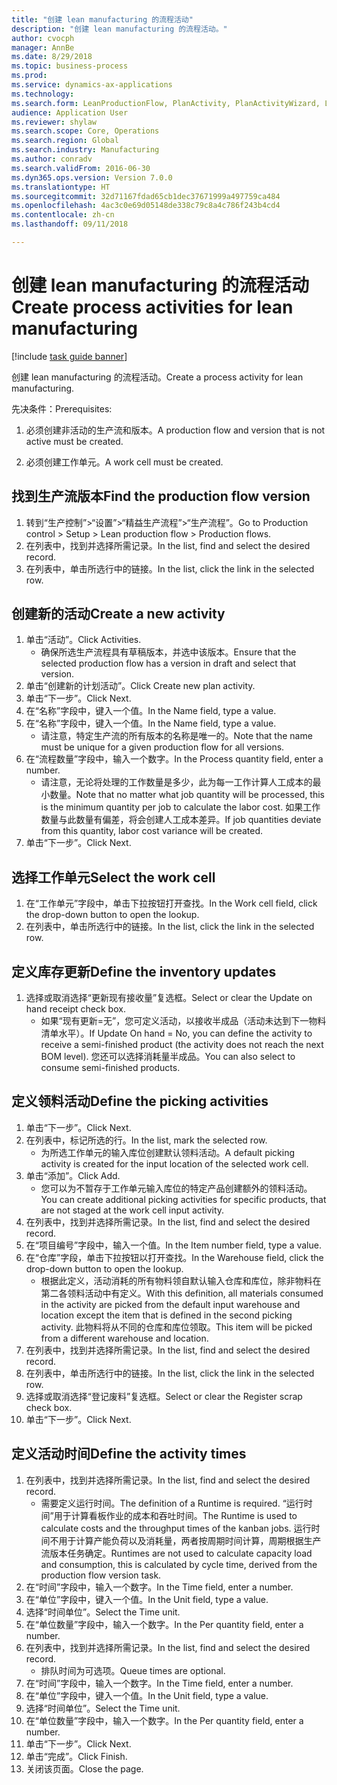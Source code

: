 ```yaml
--- 
title: "创建 lean manufacturing 的流程活动"
description: "创建 lean manufacturing 的流程活动。"
author: cvocph
manager: AnnBe
ms.date: 8/29/2018
ms.topic: business-process
ms.prod: 
ms.service: dynamics-ax-applications
ms.technology: 
ms.search.form: LeanProductionFlow, PlanActivity, PlanActivityWizard, LeanWorkCellLookup, InventLocationIdLookup
audience: Application User
ms.reviewer: shylaw
ms.search.scope: Core, Operations
ms.search.region: Global
ms.search.industry: Manufacturing
ms.author: conradv
ms.search.validFrom: 2016-06-30
ms.dyn365.ops.version: Version 7.0.0
ms.translationtype: HT
ms.sourcegitcommit: 32d71167fdad65cb1dec37671999a497759ca484
ms.openlocfilehash: 4ac3c0e69d05148de338c79c8a4c786f243b4cd4
ms.contentlocale: zh-cn
ms.lasthandoff: 09/11/2018

---
```

# <a name="create-process-activities-for-lean-manufacturing"></a><span data-ttu-id="d5345-103">创建 lean manufacturing 的流程活动</span><span class="sxs-lookup"><span data-stu-id="d5345-103">Create process activities for lean manufacturing</span></span>

[!include [task guide banner](../../includes/task-guide-banner.md)]

<span data-ttu-id="d5345-104">创建 lean manufacturing 的流程活动。</span><span class="sxs-lookup"><span data-stu-id="d5345-104">Create a process activity for lean manufacturing.</span></span> 

<span data-ttu-id="d5345-105">先决条件：</span><span class="sxs-lookup"><span data-stu-id="d5345-105">Prerequisites:</span></span> 

1. <span data-ttu-id="d5345-106">必须创建非活动的生产流和版本。</span><span class="sxs-lookup"><span data-stu-id="d5345-106">A production flow and version that is not active must be created.</span></span>

2. <span data-ttu-id="d5345-107">必须创建工作单元。</span><span class="sxs-lookup"><span data-stu-id="d5345-107">A work cell must be created.</span></span>


## <a name="find-the-production-flow-version"></a><span data-ttu-id="d5345-108">找到生产流版本</span><span class="sxs-lookup"><span data-stu-id="d5345-108">Find the production flow version</span></span>
1. <span data-ttu-id="d5345-109">转到“生产控制”>“设置”>“精益生产流程”>“生产流程”。</span><span class="sxs-lookup"><span data-stu-id="d5345-109">Go to Production control > Setup > Lean production flow > Production flows.</span></span>
2. <span data-ttu-id="d5345-110">在列表中，找到并选择所需记录。</span><span class="sxs-lookup"><span data-stu-id="d5345-110">In the list, find and select the desired record.</span></span>
3. <span data-ttu-id="d5345-111">在列表中，单击所选行中的链接。</span><span class="sxs-lookup"><span data-stu-id="d5345-111">In the list, click the link in the selected row.</span></span>

## <a name="create-a-new-activity"></a><span data-ttu-id="d5345-112">创建新的活动</span><span class="sxs-lookup"><span data-stu-id="d5345-112">Create a new activity</span></span>
1. <span data-ttu-id="d5345-113">单击“活动”。</span><span class="sxs-lookup"><span data-stu-id="d5345-113">Click Activities.</span></span>
    * <span data-ttu-id="d5345-114">确保所选生产流程具有草稿版本，并选中该版本。</span><span class="sxs-lookup"><span data-stu-id="d5345-114">Ensure that the selected production flow has a version in draft and select that version.</span></span>  
2. <span data-ttu-id="d5345-115">单击“创建新的计划活动”。</span><span class="sxs-lookup"><span data-stu-id="d5345-115">Click Create new plan activity.</span></span>
3. <span data-ttu-id="d5345-116">单击“下一步”。</span><span class="sxs-lookup"><span data-stu-id="d5345-116">Click Next.</span></span>
4. <span data-ttu-id="d5345-117">在“名称”字段中，键入一个值。</span><span class="sxs-lookup"><span data-stu-id="d5345-117">In the Name field, type a value.</span></span>
5. <span data-ttu-id="d5345-118">在“名称”字段中，键入一个值。</span><span class="sxs-lookup"><span data-stu-id="d5345-118">In the Name field, type a value.</span></span>
    * <span data-ttu-id="d5345-119">请注意，特定生产流的所有版本的名称是唯一的。</span><span class="sxs-lookup"><span data-stu-id="d5345-119">Note that the name must be unique for a given production flow for all versions.</span></span>  
6. <span data-ttu-id="d5345-120">在“流程数量”字段中，输入一个数字。</span><span class="sxs-lookup"><span data-stu-id="d5345-120">In the Process quantity field, enter a number.</span></span>
    * <span data-ttu-id="d5345-121">请注意，无论将处理的工作数量是多少，此为每一工作计算人工成本的最小数量。</span><span class="sxs-lookup"><span data-stu-id="d5345-121">Note that no matter what job quantity will be processed, this is the minimum quantity per job to calculate the labor cost.</span></span> <span data-ttu-id="d5345-122">如果工作数量与此数量有偏差，将会创建人工成本差异。</span><span class="sxs-lookup"><span data-stu-id="d5345-122">If job quantities deviate from this quantity, labor cost variance will be created.</span></span>  
7. <span data-ttu-id="d5345-123">单击“下一步”。</span><span class="sxs-lookup"><span data-stu-id="d5345-123">Click Next.</span></span>

## <a name="select-the-work-cell"></a><span data-ttu-id="d5345-124">选择工作单元</span><span class="sxs-lookup"><span data-stu-id="d5345-124">Select the work cell</span></span>
1. <span data-ttu-id="d5345-125">在“工作单元”字段中，单击下拉按钮打开查找。</span><span class="sxs-lookup"><span data-stu-id="d5345-125">In the Work cell field, click the drop-down button to open the lookup.</span></span>
2. <span data-ttu-id="d5345-126">在列表中，单击所选行中的链接。</span><span class="sxs-lookup"><span data-stu-id="d5345-126">In the list, click the link in the selected row.</span></span>

## <a name="define-the-inventory-updates"></a><span data-ttu-id="d5345-127">定义库存更新</span><span class="sxs-lookup"><span data-stu-id="d5345-127">Define the inventory updates</span></span>
1. <span data-ttu-id="d5345-128">选择或取消选择“更新现有接收量”复选框。</span><span class="sxs-lookup"><span data-stu-id="d5345-128">Select or clear the Update on hand receipt check box.</span></span>
    * <span data-ttu-id="d5345-129">如果“现有更新=无”，您可定义活动，以接收半成品（活动未达到下一物料清单水平）。</span><span class="sxs-lookup"><span data-stu-id="d5345-129">If Update On hand = No, you can define the activity to receive a semi-finished product (the activity does not reach the next BOM level).</span></span>    <span data-ttu-id="d5345-130">您还可以选择消耗量半成品。</span><span class="sxs-lookup"><span data-stu-id="d5345-130">You can also select to consume semi-finished products.</span></span>  

## <a name="define-the-picking-activities"></a><span data-ttu-id="d5345-131">定义领料活动</span><span class="sxs-lookup"><span data-stu-id="d5345-131">Define the picking activities</span></span>
1. <span data-ttu-id="d5345-132">单击“下一步”。</span><span class="sxs-lookup"><span data-stu-id="d5345-132">Click Next.</span></span>
2. <span data-ttu-id="d5345-133">在列表中，标记所选的行。</span><span class="sxs-lookup"><span data-stu-id="d5345-133">In the list, mark the selected row.</span></span>
    * <span data-ttu-id="d5345-134">为所选工作单元的输入库位创建默认领料活动。</span><span class="sxs-lookup"><span data-stu-id="d5345-134">A default picking activity is created for the input location of the selected work cell.</span></span>  
3. <span data-ttu-id="d5345-135">单击“添加”。</span><span class="sxs-lookup"><span data-stu-id="d5345-135">Click Add.</span></span>
    * <span data-ttu-id="d5345-136">您可以为不暂存于工作单元输入库位的特定产品创建额外的领料活动。</span><span class="sxs-lookup"><span data-stu-id="d5345-136">You can create additional picking activities for specific products, that are not staged at the work cell input activity.</span></span>  
4. <span data-ttu-id="d5345-137">在列表中，找到并选择所需记录。</span><span class="sxs-lookup"><span data-stu-id="d5345-137">In the list, find and select the desired record.</span></span>
5. <span data-ttu-id="d5345-138">在“项目编号”字段中，输入一个值。</span><span class="sxs-lookup"><span data-stu-id="d5345-138">In the Item number field, type a value.</span></span>
6. <span data-ttu-id="d5345-139">在“仓库”字段，单击下拉按钮以打开查找。</span><span class="sxs-lookup"><span data-stu-id="d5345-139">In the Warehouse field, click the drop-down button to open the lookup.</span></span>
    * <span data-ttu-id="d5345-140">根据此定义，活动消耗的所有物料领自默认输入仓库和库位，除非物料在第二各领料活动中有定义。</span><span class="sxs-lookup"><span data-stu-id="d5345-140">With this definition, all materials consumed in the activity are picked from the default input warehouse and location except the item that is defined in the second picking activity.</span></span> <span data-ttu-id="d5345-141">此物料将从不同的仓库和库位领取。</span><span class="sxs-lookup"><span data-stu-id="d5345-141">This item will be picked from a different warehouse and location.</span></span>  
7. <span data-ttu-id="d5345-142">在列表中，找到并选择所需记录。</span><span class="sxs-lookup"><span data-stu-id="d5345-142">In the list, find and select the desired record.</span></span>
8. <span data-ttu-id="d5345-143">在列表中，单击所选行中的链接。</span><span class="sxs-lookup"><span data-stu-id="d5345-143">In the list, click the link in the selected row.</span></span>
9. <span data-ttu-id="d5345-144">选择或取消选择“登记废料”复选框。</span><span class="sxs-lookup"><span data-stu-id="d5345-144">Select or clear the Register scrap check box.</span></span>
10. <span data-ttu-id="d5345-145">单击“下一步”。</span><span class="sxs-lookup"><span data-stu-id="d5345-145">Click Next.</span></span>

## <a name="define-the-activity-times"></a><span data-ttu-id="d5345-146">定义活动时间</span><span class="sxs-lookup"><span data-stu-id="d5345-146">Define the activity times</span></span>
1. <span data-ttu-id="d5345-147">在列表中，找到并选择所需记录。</span><span class="sxs-lookup"><span data-stu-id="d5345-147">In the list, find and select the desired record.</span></span>
    * <span data-ttu-id="d5345-148">需要定义运行时间。</span><span class="sxs-lookup"><span data-stu-id="d5345-148">The definition of a Runtime is required.</span></span> <span data-ttu-id="d5345-149">“运行时间”用于计算看板作业的成本和吞吐时间。</span><span class="sxs-lookup"><span data-stu-id="d5345-149">The Runtime is used to calculate costs and the throughput times of the kanban jobs.</span></span> <span data-ttu-id="d5345-150">运行时间不用于计算产能负荷以及消耗量，两者按周期时间计算，周期根据生产流版本任务确定。</span><span class="sxs-lookup"><span data-stu-id="d5345-150">Runtimes are not used to calculate capacity load and consumption, this is calculated by cycle time, derived from the production flow version task.</span></span>  
2. <span data-ttu-id="d5345-151">在“时间”字段中，输入一个数字。</span><span class="sxs-lookup"><span data-stu-id="d5345-151">In the Time field, enter a number.</span></span>
3. <span data-ttu-id="d5345-152">在“单位”字段中，键入一个值。</span><span class="sxs-lookup"><span data-stu-id="d5345-152">In the Unit field, type a value.</span></span>
4. <span data-ttu-id="d5345-153">选择“时间单位”。</span><span class="sxs-lookup"><span data-stu-id="d5345-153">Select the Time unit.</span></span>
5. <span data-ttu-id="d5345-154">在“单位数量”字段中，输入一个数字。</span><span class="sxs-lookup"><span data-stu-id="d5345-154">In the Per quantity field, enter a number.</span></span>
6. <span data-ttu-id="d5345-155">在列表中，找到并选择所需记录。</span><span class="sxs-lookup"><span data-stu-id="d5345-155">In the list, find and select the desired record.</span></span>
    * <span data-ttu-id="d5345-156">排队时间为可选项。</span><span class="sxs-lookup"><span data-stu-id="d5345-156">Queue times are optional.</span></span>  
7. <span data-ttu-id="d5345-157">在“时间”字段中，输入一个数字。</span><span class="sxs-lookup"><span data-stu-id="d5345-157">In the Time field, enter a number.</span></span>
8. <span data-ttu-id="d5345-158">在“单位”字段中，键入一个值。</span><span class="sxs-lookup"><span data-stu-id="d5345-158">In the Unit field, type a value.</span></span>
9. <span data-ttu-id="d5345-159">选择“时间单位”。</span><span class="sxs-lookup"><span data-stu-id="d5345-159">Select the Time unit.</span></span>
10. <span data-ttu-id="d5345-160">在“单位数量”字段中，输入一个数字。</span><span class="sxs-lookup"><span data-stu-id="d5345-160">In the Per quantity field, enter a number.</span></span>
11. <span data-ttu-id="d5345-161">单击“下一步”。</span><span class="sxs-lookup"><span data-stu-id="d5345-161">Click Next.</span></span>
12. <span data-ttu-id="d5345-162">单击“完成”。</span><span class="sxs-lookup"><span data-stu-id="d5345-162">Click Finish.</span></span>
13. <span data-ttu-id="d5345-163">关闭该页面。</span><span class="sxs-lookup"><span data-stu-id="d5345-163">Close the page.</span></span>


